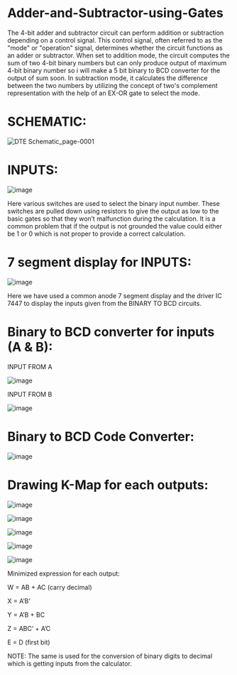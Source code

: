 # Adder-and-Subtractor-using-Gates

The 4-bit adder and subtractor circuit can perform addition or subtraction depending on a control signal. This control signal, often referred to as the "mode" or "operation" signal, determines whether the circuit functions as an adder or subtractor. When set to addition mode, the circuit computes the sum of two 4-bit binary numbers but can only produce output of maximum 4-bit binary number so i will make a 5 bit binary to BCD converter for the output of sum soon. 
In subtraction mode, it calculates the difference between the two numbers by utilizing the concept of two's complement representation with the help of an EX-OR gate to select the mode.

# SCHEMATIC:

![DTE Schematic_page-0001](https://github.com/user-attachments/assets/7ba4fea5-889a-4421-89e2-80b70dae655f)

# INPUTS:

![image](https://github.com/user-attachments/assets/4676b7b8-707f-4773-804f-9357bdf34b11)

Here various switches are used to select the binary input number.
These switches are pulled down using resistors to give the output as low to the basic gates so that they won’t malfunction during the calculation.
It is a common problem that if the output is not grounded the value could either be 1 or 0 which is not proper to provide a correct calculation.

# 7 segment display for INPUTS: 

![image](https://github.com/user-attachments/assets/9f821d81-186c-47c2-9c74-9f2dc22ed685)

Here we have used a common anode 7 segment display and the driver IC 7447 to display the inputs given from the BINARY TO BCD circuits.

# Binary to BCD converter for inputs (A & B):

INPUT FROM A

![image](https://github.com/user-attachments/assets/0d752a3a-2a28-403d-b4f2-93a3558e8689)

INPUT FROM  B

![image](https://github.com/user-attachments/assets/153777cf-ce6f-4dd1-b3be-badc8f172bba)

# Binary to BCD Code Converter:

![image](https://github.com/user-attachments/assets/9ed0707b-a163-456e-ac90-598ef780d829)

# Drawing K-Map for each outputs:

![image](https://github.com/user-attachments/assets/a24a505a-55e5-410e-b7f9-045ef3004d35)

![image](https://github.com/user-attachments/assets/f8c54554-ce33-4163-a89e-737faaa3dd9d)

![image](https://github.com/user-attachments/assets/7882c551-d26c-4271-9ad4-67b117ebcc8a)

![image](https://github.com/user-attachments/assets/61573a52-3707-42ce-b9ac-dd780c85fc51)

![image](https://github.com/user-attachments/assets/1143372c-d930-45bc-a20d-4f2c3d9afac7)

Minimized expression for each output:

W = AB + AC (carry decimal)

X = A’B’

Y = A’B + BC

Z = ABC’ + A’C

E = D  (first bit)

NOTE:
The same is used for the conversion of binary digits to decimal which is getting inputs from the calculator.










